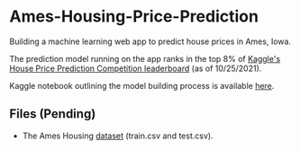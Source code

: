 # Ames-Housing-Price-Prediction

Building a machine learning web app to predict house prices in Ames, Iowa.

The prediction model running on the app ranks in the top 8% of [Kaggle's House Price Prediction Competition leaderboard](https://www.kaggle.com/c/house-prices-advanced-regression-techniques/overview) (as of 10/25/2021).

Kaggle notebook outlining the model building process is available [here](https://www.kaggle.com/ruthgn/house-prices-top-8-featengineering-xgb-optuna/notebook). 

Files (Pending)
-----
* The Ames Housing [dataset](https://www.kaggle.com/c/house-prices-advanced-regression-techniques/data) (train.csv and test.csv).
